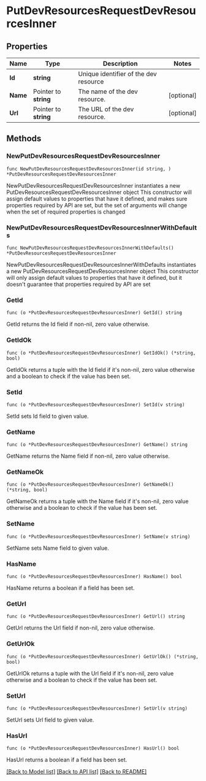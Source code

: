 # PutDevResourcesRequestDevResourcesInner

## Properties

Name | Type | Description | Notes
------------ | ------------- | ------------- | -------------
**Id** | **string** | Unique identifier of the dev resource | 
**Name** | Pointer to **string** | The name of the dev resource. | [optional] 
**Url** | Pointer to **string** | The URL of the dev resource. | [optional] 

## Methods

### NewPutDevResourcesRequestDevResourcesInner

`func NewPutDevResourcesRequestDevResourcesInner(id string, ) *PutDevResourcesRequestDevResourcesInner`

NewPutDevResourcesRequestDevResourcesInner instantiates a new PutDevResourcesRequestDevResourcesInner object
This constructor will assign default values to properties that have it defined,
and makes sure properties required by API are set, but the set of arguments
will change when the set of required properties is changed

### NewPutDevResourcesRequestDevResourcesInnerWithDefaults

`func NewPutDevResourcesRequestDevResourcesInnerWithDefaults() *PutDevResourcesRequestDevResourcesInner`

NewPutDevResourcesRequestDevResourcesInnerWithDefaults instantiates a new PutDevResourcesRequestDevResourcesInner object
This constructor will only assign default values to properties that have it defined,
but it doesn't guarantee that properties required by API are set

### GetId

`func (o *PutDevResourcesRequestDevResourcesInner) GetId() string`

GetId returns the Id field if non-nil, zero value otherwise.

### GetIdOk

`func (o *PutDevResourcesRequestDevResourcesInner) GetIdOk() (*string, bool)`

GetIdOk returns a tuple with the Id field if it's non-nil, zero value otherwise
and a boolean to check if the value has been set.

### SetId

`func (o *PutDevResourcesRequestDevResourcesInner) SetId(v string)`

SetId sets Id field to given value.


### GetName

`func (o *PutDevResourcesRequestDevResourcesInner) GetName() string`

GetName returns the Name field if non-nil, zero value otherwise.

### GetNameOk

`func (o *PutDevResourcesRequestDevResourcesInner) GetNameOk() (*string, bool)`

GetNameOk returns a tuple with the Name field if it's non-nil, zero value otherwise
and a boolean to check if the value has been set.

### SetName

`func (o *PutDevResourcesRequestDevResourcesInner) SetName(v string)`

SetName sets Name field to given value.

### HasName

`func (o *PutDevResourcesRequestDevResourcesInner) HasName() bool`

HasName returns a boolean if a field has been set.

### GetUrl

`func (o *PutDevResourcesRequestDevResourcesInner) GetUrl() string`

GetUrl returns the Url field if non-nil, zero value otherwise.

### GetUrlOk

`func (o *PutDevResourcesRequestDevResourcesInner) GetUrlOk() (*string, bool)`

GetUrlOk returns a tuple with the Url field if it's non-nil, zero value otherwise
and a boolean to check if the value has been set.

### SetUrl

`func (o *PutDevResourcesRequestDevResourcesInner) SetUrl(v string)`

SetUrl sets Url field to given value.

### HasUrl

`func (o *PutDevResourcesRequestDevResourcesInner) HasUrl() bool`

HasUrl returns a boolean if a field has been set.


[[Back to Model list]](../README.md#documentation-for-models) [[Back to API list]](../README.md#documentation-for-api-endpoints) [[Back to README]](../README.md)


